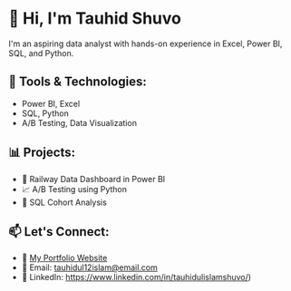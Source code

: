 # 👋 Hi, I'm Tauhid Shuvo

I'm an aspiring data analyst with hands-on experience in Excel, Power BI, SQL, and Python.

## 🔧 Tools & Technologies:
- Power BI, Excel
- SQL, Python
- A/B Testing, Data Visualization

## 📊 Projects:
- 🚆 Railway Data Dashboard in Power BI
- 📈 A/B Testing using Python
- 📁 SQL Cohort Analysis

## 📫 Let's Connect:
- 🔗 [My Portfolio Website](https://tauhidshuvo.github.io/portfolio/)
- 📧 Email: tauhidul12islam@email.com
- 💼 LinkedIn: https://www.linkedin.com/in/tauhidulislamshuvo/)
